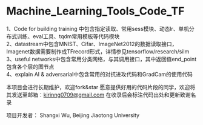 # Machine_Learning_Tools_Code_TF
1、Code for building training 中包含指定读取、常用sess模块、动态lr、单机分布式训练、eval工具、tqdm常用模板等代码模块  
2、datastream中包含MNIST、Cifar、ImageNet2012的数据读取接口，Imagenet数据需要制作成TFrecord形式，详情参见tensorflow/research/silm  
3、useful networks中包含常用分类网络，与其调用接口，其中返回值end_point包含各个层的图节点  
4、explain AI & adversarial中包含常用的对抗进攻代码和GradCam的使用代码  

本项目会进行长期维护，欢迎fork&star
愿意提供好用的代码片段的同学，欢迎将其发送至邮箱：kirinng0709@gmail.com 在收录后会标注代码出处和更新致谢名录

项目开发者：
Shangxi Wu, Beijing Jiaotong University
